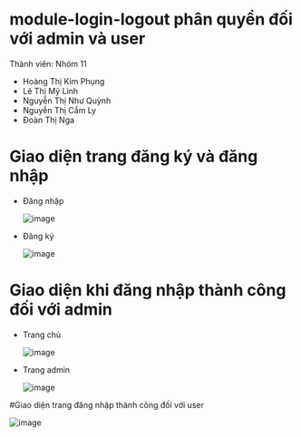 # module-login-logout phân quyền đối với admin và user
Thành viên: Nhóm 11
- Hoàng Thị Kim Phụng 
- Lê Thị Mỹ Linh
- Nguyễn Thị Như Quỳnh
- Nguyễn Thị Cẩm Ly
- Đoàn Thị Nga

# Giao diện trang đăng ký và đăng nhập 
- Đăng nhập

  ![image](https://github.com/user-attachments/assets/27a1ac9d-c32d-4341-9b59-8f2921c9fa36)

- Đăng ký
  
  ![image](https://github.com/user-attachments/assets/7bd72092-87c6-453a-a4a2-aa8ea61f1dd4)

# Giao diện khi đăng nhập thành công đối với admin 
- Trang chủ
  
  ![image](https://github.com/user-attachments/assets/63ae2780-e581-4fe8-af71-0e9ccd011a18)

- Trang admin
  
  ![image](https://github.com/user-attachments/assets/d9026cd2-89e3-4e6b-a872-9cdcf0ce0f1b)

#Giao diện trang đăng nhập thành công đối với user 


  ![image](https://github.com/user-attachments/assets/abe46c05-3f66-4585-8a67-861bb8013265)
